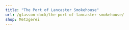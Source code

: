 ```yaml
---
title: "The Port of Lancaster Smokehouse"
url: /glasson-dock/the-port-of-lancaster-smokehouse/
shop: Metzgerei
---
```

